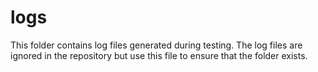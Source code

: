 # logs

This folder contains log files generated during testing.
The log files are ignored in the repository but use this file to ensure that the folder exists.
